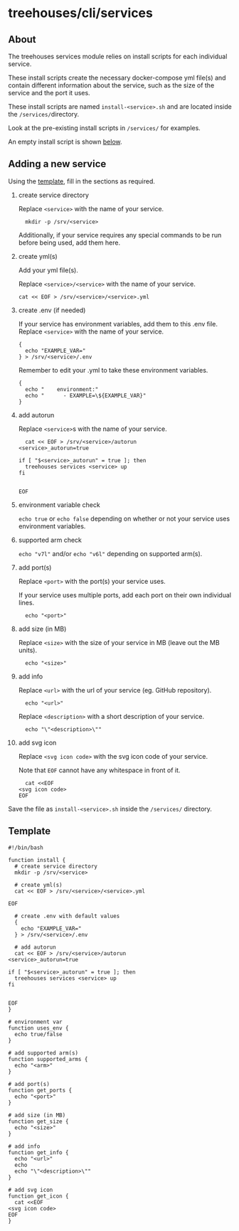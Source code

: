 # treehouses/cli/services

## About
The treehouses services module relies on install scripts for each individual service.

These install scripts create the necessary docker-compose yml file(s) and contain different information about the service, such as the size of the service and the port it uses.

These install scripts are named `install-<service>.sh` and are located inside the `/services/`directory.

Look at the pre-existing install scripts in `/services/` for examples.

An empty install script is shown [below](#Template).

## Adding a new service
Using the [template](#Template), fill in the sections as required.

1. create service directory

   Replace `<service>` with the name of your service.
   ```
     mkdir -p /srv/<service>
   ```

   Additionally, if your service requires any special commands to be run before being used, add them here.

1. create yml(s)

   Add your yml file(s).

   Replace `<service>/<service>` with the name of your service.
   ```
   cat << EOF > /srv/<service>/<service>.yml
   ```

1. create .env (if needed)

   If your service has environment variables, add them to this .env file.
   Replace `<service>` with the name of your service.
   ```
   {
     echo "EXAMPLE_VAR="
   } > /srv/<service>/.env
   ```

   Remember to edit your .yml to take these environment variables.
   ```
   {
     echo "    environment:"
     echo "      - EXAMPLE=\${EXAMPLE_VAR}"
   }
   ```

1. add autorun

   Replace `<service>`s with the name of your service.
   ```
     cat << EOF > /srv/<service>/autorun
   <service>_autorun=true

   if [ "$<service>_autorun" = true ]; then
     treehouses services <service> up
   fi


   EOF
   ```

1. environment variable check

   `echo true` or `echo false` depending on whether or not your service uses environment variables.

1. supported arm check

   `echo "v7l"` and/or `echo "v6l"` depending on supported arm(s).

1. add port(s)

   Replace `<port>` with the port(s) your service uses.
   
   If your service uses multiple ports, add each port on their own individual lines.
   ```
     echo "<port>"
   ```

1. add size (in MB)

   Replace `<size>` with the size of your service in MB (leave out the MB units).
   ```
     echo "<size>"
   ```

1. add info

   Replace `<url>` with the url of your service (eg. GitHub repository).
   ```
     echo "<url>"
   ```

   Replace `<description>` with a short description of your service.
   ```
     echo "\"<description>\""
   ```

1. add svg icon

   Replace `<svg icon code>` with the svg icon code of your service.

   Note that `EOF` cannot have any whitespace in front of it.
   ```
     cat <<EOF
   <svg icon code>
   EOF
   ```

Save the file as `install-<service>.sh` inside the `/services/` directory.

## Template
```
#!/bin/bash

function install {
  # create service directory
  mkdir -p /srv/<service>

  # create yml(s)
  cat << EOF > /srv/<service>/<service>.yml
  
EOF

  # create .env with default values
  {
    echo "EXAMPLE_VAR="
  } > /srv/<service>/.env

  # add autorun
  cat << EOF > /srv/<service>/autorun
<service>_autorun=true

if [ "$<service>_autorun" = true ]; then
  treehouses services <service> up
fi


EOF
}

# environment var
function uses_env {
  echo true/false
}

# add supported arm(s)
function supported_arms {
  echo "<arm>"
}

# add port(s)
function get_ports {
  echo "<port>"
}

# add size (in MB)
function get_size {
  echo "<size>"
}

# add info
function get_info {
  echo "<url>"
  echo
  echo "\"<description>\""
}

# add svg icon
function get_icon {
  cat <<EOF
<svg icon code>
EOF
}
```
